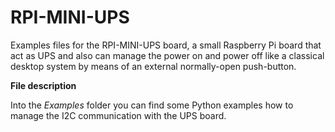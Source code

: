 # RPI-MINI-UPS

Examples files for the RPI-MINI-UPS board, a small Raspberry Pi board that act as UPS and also can manage the power on and power off like a classical desktop system by means of an external normally-open push-button.

**File description**

Into the *Examples* folder you can find some Python examples how to manage the I2C communication with the UPS board.